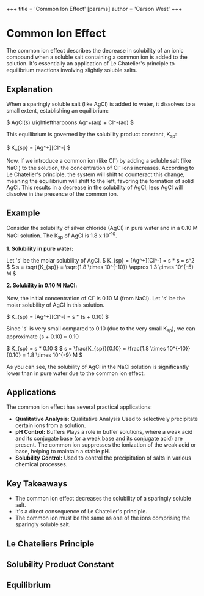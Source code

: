 +++
 title = 'Common Ion Effect'
[params]
	author = 'Carson West'
+++

# Common Ion Effect

The common ion effect describes the decrease in solubility of an ionic compound when a soluble salt containing a common ion is added to the solution.  It's essentially an application of Le Chatelier's principle to equilibrium reactions involving slightly soluble salts.

## Explanation

When a sparingly soluble salt (like AgCl) is added to water, it dissolves to a small extent, establishing an equilibrium:

 $ AgCl(s) \rightleftharpoons Ag^+(aq) + Cl^-(aq) $ 

This equilibrium is governed by the solubility product constant, K<sub>sp</sub>:

 $ K_{sp} = [Ag^+][Cl^-] $ 

Now, if we introduce a common ion (like Cl<sup>-</sup>) by adding a soluble salt (like NaCl) to the solution, the concentration of Cl<sup>-</sup> ions increases.  According to Le Chatelier's principle, the system will shift to counteract this change, meaning the equilibrium will shift to the left, favoring the formation of solid AgCl. This results in a decrease in the solubility of AgCl; less AgCl will dissolve in the presence of the common ion.

## Example

Consider the solubility of silver chloride (AgCl) in pure water and in a 0.10 M NaCl solution.  The K<sub>sp</sub> of AgCl is 1.8 x 10<sup>-10</sup>.

**1. Solubility in pure water:**

Let 's' be the molar solubility of AgCl.
 $ K_{sp} = [Ag^+][Cl^-] = s * s = s^2 $ 
 $ s = \sqrt{K_{sp}} = \sqrt{1.8 \times 10^{-10}} \approx 1.3 \times 10^{-5} M $ 

**2. Solubility in 0.10 M NaCl:**

Now, the initial concentration of Cl<sup>-</sup> is 0.10 M (from NaCl).  Let 's' be the molar solubility of AgCl in this solution.

 $ K_{sp} = [Ag^+][Cl^-] = s * (s + 0.10) $ 

Since 's' is very small compared to 0.10 (due to the very small K<sub>sp</sub>), we can approximate (s + 0.10) ≈ 0.10

 $ K_{sp} = s * 0.10 $ 
 $ s = \frac{K_{sp}}{0.10} = \frac{1.8 \times 10^{-10}}{0.10} = 1.8 \times 10^{-9} M $ 

As you can see, the solubility of AgCl in the NaCl solution is significantly lower than in pure water due to the common ion effect.

## Applications

The common ion effect has several practical applications:

* **Qualitative Analysis:**  Qualitative Analysis  Used to selectively precipitate certain ions from a solution.
* **pH Control:** Buffers  Plays a role in buffer solutions, where a weak acid and its conjugate base (or a weak base and its conjugate acid) are present. The common ion suppresses the ionization of the weak acid or base, helping to maintain a stable pH.
* **Solubility Control:**  Used to control the precipitation of salts in various chemical processes.


## Key Takeaways

* The common ion effect decreases the solubility of a sparingly soluble salt.
* It's a direct consequence of Le Chatelier's principle.
* The common ion must be the same as one of the ions comprising the sparingly soluble salt.


## Le Chateliers Principle
## Solubility Product Constant
## Equilibrium
